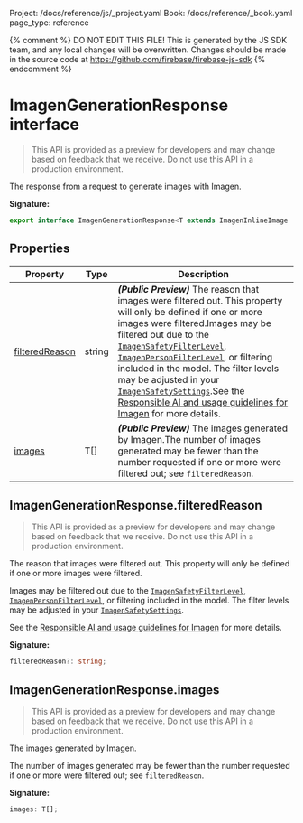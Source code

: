 Project: /docs/reference/js/_project.yaml
Book: /docs/reference/_book.yaml
page_type: reference

{% comment %}
DO NOT EDIT THIS FILE!
This is generated by the JS SDK team, and any local changes will be
overwritten. Changes should be made in the source code at
https://github.com/firebase/firebase-js-sdk
{% endcomment %}

# ImagenGenerationResponse interface
> This API is provided as a preview for developers and may change based on feedback that we receive. Do not use this API in a production environment.
> 

The response from a request to generate images with Imagen.

<b>Signature:</b>

```typescript
export interface ImagenGenerationResponse<T extends ImagenInlineImage | ImagenGCSImage> 
```

## Properties

|  Property | Type | Description |
|  --- | --- | --- |
|  [filteredReason](./vertexai.imagengenerationresponse.md#imagengenerationresponsefilteredreason) | string | <b><i>(Public Preview)</i></b> The reason that images were filtered out. This property will only be defined if one or more images were filtered.<!-- -->Images may be filtered out due to the <code>[ImagenSafetyFilterLevel](./vertexai.md#imagensafetyfilterlevel)</code>, <code>[ImagenPersonFilterLevel](./vertexai.md#imagenpersonfilterlevel)</code>, or filtering included in the model. The filter levels may be adjusted in your <code>[ImagenSafetySettings](./vertexai.imagensafetysettings.md#imagensafetysettings_interface)</code>.<!-- -->See the [Responsible AI and usage guidelines for Imagen](https://cloud.google.com/vertex-ai/generative-ai/docs/image/responsible-ai-imagen) for more details. |
|  [images](./vertexai.imagengenerationresponse.md#imagengenerationresponseimages) | T\[\] | <b><i>(Public Preview)</i></b> The images generated by Imagen.<!-- -->The number of images generated may be fewer than the number requested if one or more were filtered out; see <code>filteredReason</code>. |

## ImagenGenerationResponse.filteredReason

> This API is provided as a preview for developers and may change based on feedback that we receive. Do not use this API in a production environment.
> 

The reason that images were filtered out. This property will only be defined if one or more images were filtered.

Images may be filtered out due to the <code>[ImagenSafetyFilterLevel](./vertexai.md#imagensafetyfilterlevel)</code>, <code>[ImagenPersonFilterLevel](./vertexai.md#imagenpersonfilterlevel)</code>, or filtering included in the model. The filter levels may be adjusted in your <code>[ImagenSafetySettings](./vertexai.imagensafetysettings.md#imagensafetysettings_interface)</code>.

See the [Responsible AI and usage guidelines for Imagen](https://cloud.google.com/vertex-ai/generative-ai/docs/image/responsible-ai-imagen) for more details.

<b>Signature:</b>

```typescript
filteredReason?: string;
```

## ImagenGenerationResponse.images

> This API is provided as a preview for developers and may change based on feedback that we receive. Do not use this API in a production environment.
> 

The images generated by Imagen.

The number of images generated may be fewer than the number requested if one or more were filtered out; see `filteredReason`<!-- -->.

<b>Signature:</b>

```typescript
images: T[];
```
